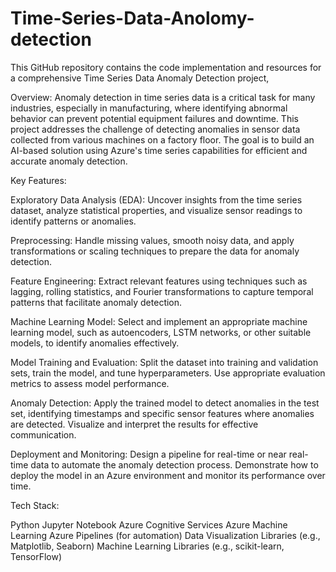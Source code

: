 # Time-Series-Data-Anolomy-detection
This GitHub repository contains the code implementation and resources for a comprehensive Time Series Data Anomaly Detection project,




Overview:
Anomaly detection in time series data is a critical task for many industries, especially in manufacturing, where identifying abnormal behavior can prevent potential equipment failures and downtime. This project addresses the challenge of detecting anomalies in sensor data collected from various machines on a factory floor. The goal is to build an AI-based solution using Azure's time series capabilities for efficient and accurate anomaly detection.

Key Features:

Exploratory Data Analysis (EDA): Uncover insights from the time series dataset, analyze statistical properties, and visualize sensor readings to identify patterns or anomalies.

Preprocessing: Handle missing values, smooth noisy data, and apply transformations or scaling techniques to prepare the data for anomaly detection.

Feature Engineering: Extract relevant features using techniques such as lagging, rolling statistics, and Fourier transformations to capture temporal patterns that facilitate anomaly detection.

Machine Learning Model: Select and implement an appropriate machine learning model, such as autoencoders, LSTM networks, or other suitable models, to identify anomalies effectively.

Model Training and Evaluation: Split the dataset into training and validation sets, train the model, and tune hyperparameters. Use appropriate evaluation metrics to assess model performance.

Anomaly Detection: Apply the trained model to detect anomalies in the test set, identifying timestamps and specific sensor features where anomalies are detected. Visualize and interpret the results for effective communication.

Deployment and Monitoring: Design a pipeline for real-time or near real-time data to automate the anomaly detection process. Demonstrate how to deploy the model in an Azure environment and monitor its performance over time.

Tech Stack:

Python
Jupyter Notebook
Azure Cognitive Services
Azure Machine Learning
Azure Pipelines (for automation)
Data Visualization Libraries (e.g., Matplotlib, Seaborn)
Machine Learning Libraries (e.g., scikit-learn, TensorFlow)
